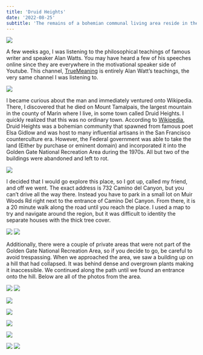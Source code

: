 ```yaml
---
title: 'Druid Heights'
date: '2022-08-25'
subtitle: 'The remains of a bohemian communal living area reside in the depths of Muir Woods. I ventured out to explore the area. Here are my discoveries and the story behind the place.'
---
```


![](/static/Blog/images/DruidHeights/Aban1.jpg)

A few weeks ago, I was listening to the philosophical teachings of famous writer and speaker Alan Watts. 
You may have heard a few of his speeches online since they are everywhere in the motivational speaker side of Youtube. 
This channel, [TrueMeaning](https://www.youtube.com/c/TrueMeaning/") is entirely Alan Watt’s teachings, the very same channel I was listening to.

![](/static/Blog/images/DruidHeights/Watts.jpg)

I became curious about the man and immediately ventured onto Wikipedia. 
There, I discovered that he died on Mount Tamalpais, the largest mountain in the county of Marin where I live, in some town called Druid Heights. 
I quickly realized that this was no ordinary town. According to [Wikipedia](https://en.wikipedia.org/wiki/Druid_Heights), Druid Heights was a bohemian community that spawned from famous poet Elsa Gidlow and was host to many influential artisans in the San Francisco counterculture era. 
However, the Federal government was able to take the land (Either by purchase or eminent domain) and incorporated it into the Golden Gate National Recreation Area during the 1970s. 
All but two of the buildings were abandoned and left to rot.

![](/static/Blog/images/DruidHeights/Aban2.jpg)

I decided that I would go explore this place, so I got up, called my friend, and off we went.
The exact address is 732 Camino del Canyon, but you can’t drive all the way there. 
Instead you have to park in a small lot on Muir Woods Rd right next to the entrance of Camino Del Canyon. 
From there, it is a 20 minute walk along the road until you reach the place. 
I used a map to try and navigate around the region, but it was difficult to identity the separate houses with the thick tree cover.

![](/static/Blog/images/DruidHeights/DruidMap.jpg)
![](/static/Blog/images/DruidHeights/Map.png)

Additionally, there were a couple of private areas that were not part of the Golden Gate National Recreation Area, so if you decide to go, be careful to avoid trespassing. 
When we approached the area, we saw a building up on a hill that had collapsed. 
It was behind dense and overgrown plants making it inaccessible. We continued along the path until we found an entrance onto the hill. 
Below are all of the photos from the area.

![](/static/Blog/images/DruidHeights/ArtInWattLib.jpg)
![](/static/Blog/images/DruidHeights/ManyTrees.jpg)

![](/static/Blog/images/DruidHeights/Car.jpg)

![](/static/Blog/images/DruidHeights/CoolWindow.jpg)

![](/static/Blog/images/DruidHeights/JapanesesMeditation.jpg)

![](/static/Blog/images/DruidHeights/Kitchen.jpg)

![](/static/Blog/images/DruidHeights/TahoeMap.jpg)
![](/static/Blog/images/DruidHeights/Window.jpg)